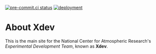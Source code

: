 [![pre-commit.ci status](https://results.pre-commit.ci/badge/github/ncar-xdev/ncar-xdev.github.io/main.svg)](https://results.pre-commit.ci/latest/github/ncar-xdev/ncar-xdev.github.io/main)
[![deployment](https://github.com/ncar-xdev/ncar-xdev.github.io/actions/workflows/build-deploy.yml/badge.svg)](https://github.com/ncar-xdev/ncar-xdev.github.io/actions)

# About Xdev

This is the main site for the National Center for Atmospheric Research's *Experimental Development Team*, known as **Xdev**.
